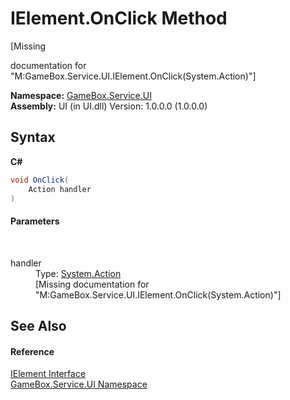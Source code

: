 # IElement.OnClick Method 
 

\[Missing <summary> documentation for "M:GameBox.Service.UI.IElement.OnClick(System.Action)"\]

**Namespace:**&nbsp;<a href="6561cbd8-2bda-7a52-d42a-1887a2a36ffd">GameBox.Service.UI</a><br />**Assembly:**&nbsp;UI (in UI.dll) Version: 1.0.0.0 (1.0.0.0)

## Syntax

**C#**<br />
``` C#
void OnClick(
	Action handler
)
```


#### Parameters
&nbsp;<dl><dt>handler</dt><dd>Type: <a href="http://msdn2.microsoft.com/zh-cn/library/bb534741" target="_blank">System.Action</a><br />\[Missing <param name="handler"/> documentation for "M:GameBox.Service.UI.IElement.OnClick(System.Action)"\]</dd></dl>

## See Also


#### Reference
<a href="4d54f460-e345-fcb5-4916-5f9880076302">IElement Interface</a><br /><a href="6561cbd8-2bda-7a52-d42a-1887a2a36ffd">GameBox.Service.UI Namespace</a><br />